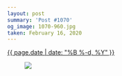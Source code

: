 ```yaml
---
layout: post
summary: 'Post #1070'
og_image: 1070-960.jpg
taken: February 16, 2020
---
```


<div class="post">
 <time>
  <a href="/1070">
   {{ page.date | date: "%B %-d, %Y" }}
  </a>
 </time>
 <a href="/1070">
  <figure data-taken="2/16/2020">
   <img sizes="(min-width: 700px) 50vw, calc(100vw - 2rem)" src="{{ site.assets_url }}/1070-480.jpg" srcset="{{ site.assets_url }}/1070-240.jpg 240w, {{ site.assets_url }}/1070-480.jpg 480w, {{ site.assets_url }}/1070-720.jpg 720w, {{ site.assets_url }}/1070-960.jpg 960w"/>
  </figure>
 </a>
</div>
